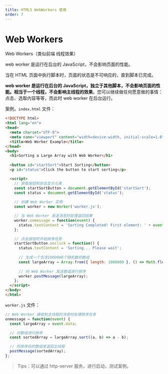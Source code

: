 ```yaml
---
title: HTML5 WebWorkers 使用
order: 7
---
```


# Web Workers

Web Workers（类似前端 线程效果）

web worker 是运行在后台的 JavaScript，不会影响页面的性能。

当在 HTML 页面中执行脚本时，页面的状态是不可响应的，直到脚本已完成。

**web worker 是运行在后台的 JavaScript，独立于其他脚本，不会影响页面的性能。相当于一个线程，不会影响主线程的效果**。您可以继续做任何愿意做的事情：点击、选取内容等等，而此时 web worker 在后台运行。

案例，`index.html` 文件：

```html
<!DOCTYPE html>
<html lang="en">
<head>
  <meta charset="UTF-8">
  <meta name="viewport" content="width=device-width, initial-scale=1.0">
  <title>Web Worker Example</title>
</head>
<body>
  <h1>Sorting a Large Array with Web Worker</h1>
  
  <button id="startSort">Start Sorting</button>
  <p id="status">Click the button to start sorting</p>

  <script>
    // 获取按钮和状态显示元素
    const startSortButton = document.getElementById('startSort');
    const status = document.getElementById('status');
    
    // 创建 Web Worker 实例
    const worker = new Worker('worker.js');

    // 当 Web Worker 发送消息时处理返回结果
    worker.onmessage = function(event) {
      status.textContent = 'Sorting Completed! First element: ' + event.data[100];
    };

    // 点击按钮时开始排序任务
    startSortButton.onclick = function() {
      status.textContent = 'Sorting... Please wait';
      
      // 生成一个包含1000000个随机数的数组
      const largeArray = Array.from({ length: 1000000 }, () => Math.floor(Math.random() * 1000000));
      
      // 向 Web Worker 发送数组进行排序
      worker.postMessage(largeArray);
    };
  </script>
</body>
</html>
```

`worker.js` 文件：

```js
// Web Worker 接收到主线程的消息时处理排序任务
onmessage = function(event) {
  const largeArray = event.data;

  // 对数组进行排序
  const sortedArray = largeArray.sort((a, b) => a - b);

  // 将排序后的数组发送回主线程
  postMessage(sortedArray);
};
```

> Tips：可以通过 http-server 服务，进行启动，测试案例。
